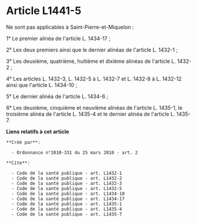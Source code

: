 # Article L1441-5

Ne sont pas applicables à Saint-Pierre-et-Miquelon : 

1° Le premier alinéa de l'article L. 1434-17 ; 

2° Les deux premiers ainsi que le dernier alinéas de l'article L. 1432-1 ; 

3° Les deuxième, quatrième, huitième et dixième alinéas de l'article L. 1432-2 ; 

4° Les articles L. 1432-3, L. 1432-5 à L. 1432-7 et L. 1432-8 à L. 1432-12 ainsi que l'article L. 1434-10 ; 

5° Le dernier alinéa de l'article L. 1434-6 ; 

6° Les deuxième, cinquième et neuvième alinéas de l'article L. 1435-1, le troisième alinéa de l'article L. 1435-4 et le
dernier alinéa de l'article L. 1435-7.

**Liens relatifs à cet article**

	**Créé par**:

	  - Ordonnance n°2010-331 du 25 mars 2010 - art. 2

	**Cite**:

	  - Code de la santé publique - art. L1432-1
	  - Code de la santé publique - art. L1432-2
	  - Code de la santé publique - art. L1432-3
	  - Code de la santé publique - art. L1432-5
	  - Code de la santé publique - art. L1434-10
	  - Code de la santé publique - art. L1434-17
	  - Code de la santé publique - art. L1435-1
	  - Code de la santé publique - art. L1435-4
	  - Code de la santé publique - art. L1435-7

